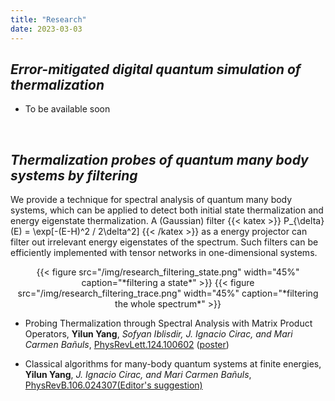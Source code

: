 ```yaml
---
title: "Research"
date: 2023-03-03
---
```


## ***Error-mitigated digital quantum simulation of thermalization***


- To be available soon

<br />

## ***Thermalization probes of quantum many body systems by filtering***

We provide a technique for spectral analysis of quantum many body systems, which can be applied to detect both initial state thermalization and energy eigenstate thermalization. A (Gaussian) filter {{< katex >}} P_{\delta} (E) = \exp[-(E-H)^2 / 2\delta^2] {{< /katex >}}  as a energy projector can filter out irrelevant energy eigenstates of the spectrum. Such filters can be efficiently implemented with tensor networks in one-dimensional systems.

<center>{{< figure src="/img/research_filtering_state.png" width="45%" caption="*filtering a state*" >}} {{< figure src="/img/research_filtering_trace.png" width="45%" caption="*filtering the whole spectrum*" >}}</center>




- Probing Thermalization through Spectral Analysis with Matrix Product Operators, **Yilun Yang**, *Sofyan Iblisdir, J. Ignacio Cirac, and Mari Carmen Bañuls*, [PhysRevLett.124.100602](https://journals.aps.org/prl/abstract/10.1103/PhysRevLett.124.100602) ([poster](/files/posters/slides_VaQuM_Yilun_Yang.pdf))

- Classical algorithms for many-body quantum systems at finite energies, **Yilun Yang**, *J. Ignacio Cirac, and Mari Carmen Bañuls*, [PhysRevB.106.024307(Editor's suggestion)](https://journals.aps.org/prb/abstract/10.1103/PhysRevB.106.024307)

